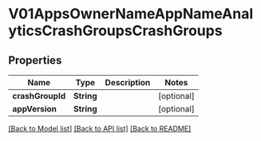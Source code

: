 # V01AppsOwnerNameAppNameAnalyticsCrashGroupsCrashGroups

## Properties
Name | Type | Description | Notes
------------ | ------------- | ------------- | -------------
**crashGroupId** | **String** |  | [optional] 
**appVersion** | **String** |  | [optional] 

[[Back to Model list]](../README.md#documentation-for-models) [[Back to API list]](../README.md#documentation-for-api-endpoints) [[Back to README]](../README.md)


